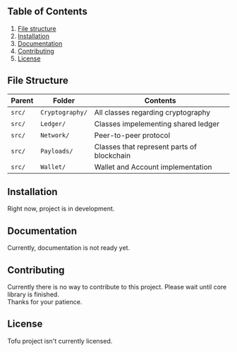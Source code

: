 ## Table of Contents

1. [File structure](#file-structure)
2. [Installation](#installation)
3. [Documentation](#documentation)
4. [Contributing](#contributing)
5. [License](#license)


## File Structure

| Parent | Folder | Contents |
| ------ | ------ | -------- |
| `src/` | `Cryptography/` | All classes regarding cryptography |
| `src/` | `Ledger/` | Classes impelementing shared ledger |
| `src/` | `Network/` | Peer-to-peer protocol |
| `src/` | `Payloads/` | Classes that represent parts of blockchain |
| `src/` | `Wallet/` | Wallet and Account implementation |

## Installation

Right now, project is in development.

## Documentation

Currently, documentation is not ready yet.

## Contributing

Currently there is no way to contribute to this project. Please wait until core library is finished.  
Thanks for your patience.

## License

Tofu project isn't currently licensed.